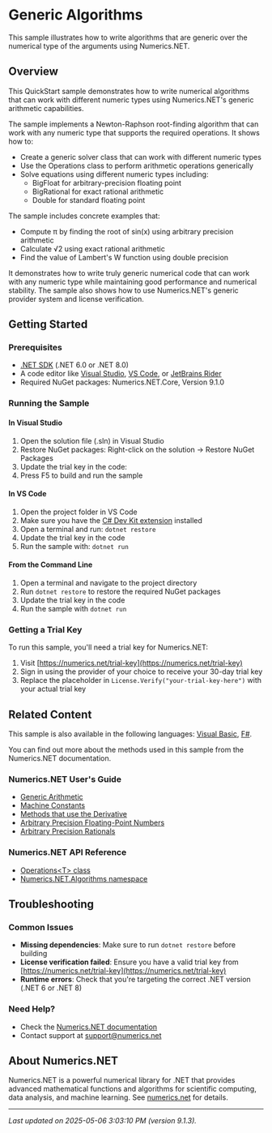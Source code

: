 # Generic Algorithms

This sample illustrates how to write algorithms that are generic over the numerical type of the arguments using Numerics.NET.

## Overview

This QuickStart sample demonstrates how to write numerical algorithms that can work with different numeric types
using Numerics.NET's generic arithmetic capabilities.

The sample implements a Newton-Raphson root-finding algorithm that can work with any numeric type
that supports the required operations. It shows how to:

- Create a generic solver class that can work with different numeric types
- Use the Operations<T> class to perform arithmetic operations generically
- Solve equations using different numeric types including:
  - BigFloat for arbitrary-precision floating point
  - BigRational for exact rational arithmetic
  - Double for standard floating point

The sample includes concrete examples that:
- Compute π by finding the root of sin(x) using arbitrary precision arithmetic
- Calculate √2 using exact rational arithmetic
- Find the value of Lambert's W function using double precision

It demonstrates how to write truly generic numerical code that can work with any numeric type while
maintaining good performance and numerical stability. The sample also shows how to use
Numerics.NET's generic provider system and license verification.


## Getting Started

### Prerequisites

- [.NET SDK](https://dotnet.microsoft.com/download) (.NET 6.0 or .NET 8.0)
- A code editor like [Visual Studio](https://visualstudio.microsoft.com/), [VS Code](https://code.visualstudio.com/), or [JetBrains Rider](https://www.jetbrains.com/rider/)
- Required NuGet packages: Numerics.NET.Core, Version 9.1.0

### Running the Sample

#### In Visual Studio
1. Open the solution file (.sln) in Visual Studio
2. Restore NuGet packages: Right-click on the solution → Restore NuGet Packages
3. Update the trial key in the code:
4. Press F5 to build and run the sample

#### In VS Code

1. Open the project folder in VS Code
2. Make sure you have the [C# Dev Kit extension](https://marketplace.visualstudio.com/items?itemName=ms-dotnettools.csdevkit) installed
3. Open a terminal and run: `dotnet restore`
4. Update the trial key in the code 
5. Run the sample with: `dotnet run`

#### From the Command Line

1. Open a terminal and navigate to the project directory
2. Run `dotnet restore` to restore the required NuGet packages
3. Update the trial key in the code
4. Run the sample with `dotnet run`

### Getting a Trial Key

To run this sample, you'll need a trial key for Numerics.NET:

1. Visit [https://numerics.net/trial-key](https://numerics.net/trial-key)
2. Sign in using the provider of your choice to receive your 30-day trial key
3. Replace the placeholder in `License.Verify("your-trial-key-here")` with your actual trial key

## Related Content

This sample is also available in the following languages: 
[Visual Basic](https://github.com/NumericsDotNet/quickstart-visualbasic/tree/net462/mathematics/general/generic-algorithms), [F#](https://github.com/NumericsDotNet/quickstart-fsharp/tree/net462/mathematics/general/generic-algorithms).

You can find out more about the methods used in this sample from the Numerics.NET documentation.

### Numerics.NET User's Guide

- [Generic Arithmetic](https://numerics.net/documentation/latest/mathematics/generic-arithmetic)
- [Machine Constants](https://numerics.net/documentation/latest/mathematics/general-classes/machine-constants)
- [Methods that use the Derivative](https://numerics.net/documentation/latest/mathematics/solving-equations/methods-that-use-the-derivative)
- [Arbitrary Precision Floating-Point Numbers](https://numerics.net/documentation/latest/mathematics/arbitrary-precision-arithmetic/arbitrary-precision-floating-point-numbers)
- [Arbitrary Precision Rationals](https://numerics.net/documentation/latest/mathematics/arbitrary-precision-arithmetic/arbitrary-precision-rationals)

### Numerics.NET API Reference

- [Operations&lt;T&gt; class](https://numerics.net/documentation/latest/reference/numerics.net.operations-1)
- [Numerics.NET.Algorithms namespace](https://numerics.net/documentation/latest/reference/numerics.net.algorithms)


## Troubleshooting

### Common Issues

- **Missing dependencies**: Make sure to run `dotnet restore` before building
- **License verification failed**: Ensure you have a valid trial key from [https://numerics.net/trial-key](https://numerics.net/trial-key)
- **Runtime errors**: Check that you're targeting the correct .NET version (.NET 6 or .NET 8)

### Need Help?

- Check the [Numerics.NET documentation](https://numerics.net/documentation/)
- Contact support at [support@numerics.net](mailto:support@numerics.net?subject=GenericAlgorithms%20QuickStart%20Sample%20%28C%23%29)

## About Numerics.NET

Numerics.NET is a powerful numerical library for .NET that provides advanced mathematical 
functions and algorithms for scientific computing, data analysis, and machine learning.
See [numerics.net](https://numerics.net) for details.

---

_Last updated on 2025-05-06 3:03:10 PM (version 9.1.3)._
